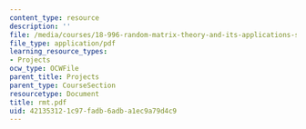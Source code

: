 ```yaml
---
content_type: resource
description: ''
file: /media/courses/18-996-random-matrix-theory-and-its-applications-spring-2004/421353121c97fadb6adba1ec9a79d4c9_rmt.pdf
file_type: application/pdf
learning_resource_types:
- Projects
ocw_type: OCWFile
parent_title: Projects
parent_type: CourseSection
resourcetype: Document
title: rmt.pdf
uid: 42135312-1c97-fadb-6adb-a1ec9a79d4c9
---
```

